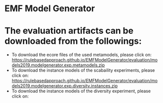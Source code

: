 # EMF Model Generator

# The evaluation artifacts can be downloaded from the followings:
- To download the ecore files of the used metamodels, please click on: https://rulebasedapproach.github.io/EMFModelGenerator/evaluation/models2019.modelgenerator.exp.metamodels.zip
- To download the instance models of the scabaility experiments, please click on:  https://rulebasedapproach.github.io/EMFModelGenerator/evaluation/models2019.modelgenerator.exp.diversity.instances.zip
- To download the instance models of the diversity experiment, please click on: 
